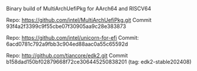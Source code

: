 Binary build of MultiArchUefiPkg for AArch64 and RISCV64

Repo:   https://github.com/intel/MultiArchUefiPkg.git
Commit  93f4a2f3399c9f55cbe07f30905aa9c28e383873

Repo:   https://github.com/intel/unicorn-for-efi
Commit: 6acd0781c792a9fbb3c904ed88aac0a55c65592d

Repo:   http://github.com/tiancore/edk2.git
Commit  b158dad150bf02879668f72ce306445250838201 (tag: edk2-stable202408)
